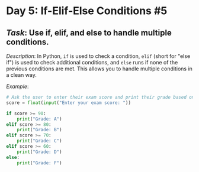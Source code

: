 # Day 5: If-Elif-Else Conditions #5
## *Task*: Use if, elif, and else to handle multiple conditions.

*Description*:
In Python, `if` is used to check a condition, `elif` (short for "else if") is used to check additional conditions, and `else` runs if none of the previous conditions are met. This allows you to handle multiple conditions in a clean way.

*Example*:
```python
# Ask the user to enter their exam score and print their grade based on the score
score = float(input("Enter your exam score: "))

if score >= 90:
    print("Grade: A")
elif score >= 80:
    print("Grade: B")
elif score >= 70:
    print("Grade: C")
elif score >= 60:
    print("Grade: D")
else:
    print("Grade: F")
